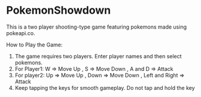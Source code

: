 # PokemonShowdown

This is a two player shooting-type game featuring pokemons made using pokeapi.co.

How to Play the Game:

1. The game requires two players. Enter player names and then select pokemons.
2. For Player1: W => Move Up , S => Move Down , A and D => Attack
3. For player2: Up => Move Up , Down => Move Down , Left and Right => Attack
4. Keep tapping the keys for smooth gameplay. Do not tap and hold the key
